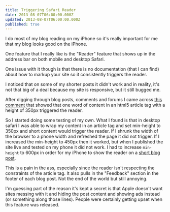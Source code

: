 ```yaml
---
title: Triggering Safari Reader
date: 2013-08-07T06:00:00.000Z
updated: 2013-08-07T06:00:00.000Z
published: true
---
```


I do most of my blog reading on my iPhone so it's really important for me that my blog looks good on the iPhone.

One feature that I really like is the "Reader" feature that shows up in the address bar on both mobile and desktop Safari.

One issue with it though is that there is no documentation (that I can find) about how to markup your site so it consistently triggers the reader.

I noticed that on some of my shorter posts it didn't work and in reality, it's not that big of a deal because my site is responsive, but it still bugged me.

After digging through blog posts, comments and forums I came across [this comment ](http://mathiasbynens.be/notes/safari-reader#comment-26)that showed that one word of content in an html5 article tag with a height of 350px triggered the reader.

So I started doing some testing of my own. What I found is that in desktop  safari I was able to wrap my content in an article tag and set min-height to 350px and short content would trigger the reader. If I shrunk the width of the browser to a phone width and refreshed the page it did not trigger. If I increased the min-height to 450px then it worked, but when I published the site live and tested on my phone it did not work. I had to increase `min-height` to 600px in order for my iPhone to show the reader on a [short blog post](/world-outline-podcast-7/).

This is a pain in the ass, especially since the reader isn't respecting the constraints of the article tag. It also pulls in the "Feedback" section in the footer of each blog post. Not the end of the world but still annoying.

I'm guessing part of the reason it's kept a secret is that Apple doesn't want sites messing with it and hiding the post content and showing ads instead (or something along those lines). People were certainly getting upset when this feature was released.


